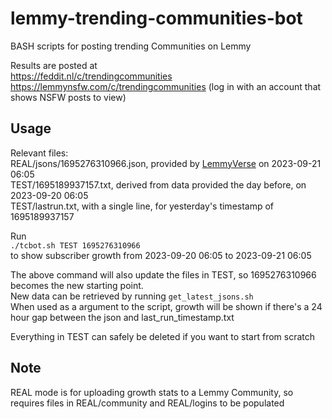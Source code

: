 # lemmy-trending-communities-bot
BASH scripts for posting trending Communities on Lemmy

Results are posted at  
https://feddit.nl/c/trendingcommunities  
https://lemmynsfw.com/c/trendingcommunities (log in with an account that shows NSFW posts to view)  

## Usage  
Relevant files:  
REAL/jsons/1695276310966.json, provided by [LemmyVerse](https://lemmyverse.net) on 2023-09-21 06:05  
TEST/1695189937157.txt, derived from data provided the day before, on 2023-09-20 06:05  
TEST/lastrun.txt, with a single line, for yesterday's timestamp of 1695189937157  

Run  
`./tcbot.sh TEST 1695276310966`  
to show subscriber growth from 2023-09-20 06:05 to 2023-09-21 06:05  

The above command will also update the files in TEST, so 1695276310966 becomes the new starting point.  
New data can be retrieved by running `get_latest_jsons.sh`  
When used as a argument to the script, growth will be shown if there's a 24 hour gap between the json and last_run_timestamp.txt  

Everything in TEST can safely be deleted if you want to start from scratch  

## Note

REAL mode is for uploading growth stats to a Lemmy Community, so requires files in REAL/community and REAL/logins
to be populated
